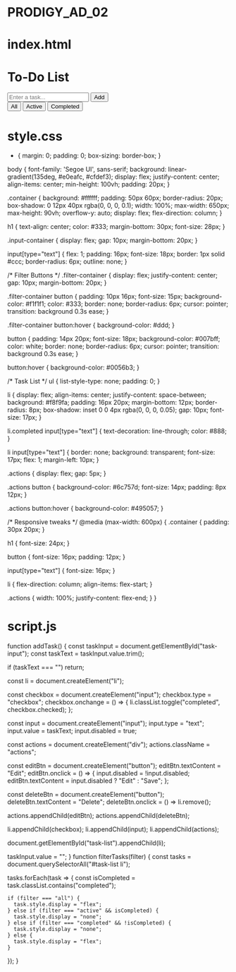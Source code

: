 # PRODIGY_AD_02

# index.html

<!DOCTYPE html>
<html lang="en">
<head>
  <meta charset="UTF-8" />
  <meta name="viewport" content="width=device-width, initial-scale=1.0"/>
  <title>To-Do List App</title>
  <link rel="stylesheet" href="style.css"/>
</head>
<body>
  <div class="container">
    <h1>To-Do List</h1>
    <div class="input-container">
      <input type="text" id="task-input" placeholder="Enter a task..." />
      <button onclick="addTask()">Add</button>
    </div>
    <div class="filter-container">
     <button onclick="filterTasks('all')">All</button>
     <button onclick="filterTasks('active')">Active</button>
     <button onclick="filterTasks('completed')">Completed</button>
    </div>
    <ul id="task-list"></ul>
  </div>
  
  <script src="script.js"></script>
</body>
</html>

# style.css

* {
  margin: 0;
  padding: 0;
  box-sizing: border-box;
}

body {
  font-family: 'Segoe UI', sans-serif;
  background: linear-gradient(135deg, #e0eafc, #cfdef3);
  display: flex;
  justify-content: center;
  align-items: center;
  min-height: 100vh;
  padding: 20px;
}

.container {
  background: #ffffff;
  padding: 50px 60px;
  border-radius: 20px;
  box-shadow: 0 12px 40px rgba(0, 0, 0, 0.1);
  width: 100%;
  max-width: 650px;
  max-height: 90vh;
  overflow-y: auto;
  display: flex;
  flex-direction: column;
}

h1 {
  text-align: center;
  color: #333;
  margin-bottom: 30px;
  font-size: 28px;
}

.input-container {
  display: flex;
  gap: 10px;
  margin-bottom: 20px;
}

input[type="text"] {
  flex: 1;
  padding: 16px;
  font-size: 18px;
  border: 1px solid #ccc;
  border-radius: 6px;
  outline: none;
}

/* Filter Buttons */
.filter-container {
  display: flex;
  justify-content: center;
  gap: 10px;
  margin-bottom: 20px;
}

.filter-container button {
  padding: 10px 16px;
  font-size: 15px;
  background-color: #f1f1f1;
  color: #333;
  border: none;
  border-radius: 6px;
  cursor: pointer;
  transition: background 0.3s ease;
}

.filter-container button:hover {
  background-color: #ddd;
}

button {
  padding: 14px 20px;
  font-size: 18px;
  background-color: #007bff;
  color: white;
  border: none;
  border-radius: 6px;
  cursor: pointer;
  transition: background 0.3s ease;
}

button:hover {
  background-color: #0056b3;
}

/* Task List */
ul {
  list-style-type: none;
  padding: 0;
}

li {
  display: flex;
  align-items: center;
  justify-content: space-between;
  background: #f8f9fa;
  padding: 16px 20px;
  margin-bottom: 12px;
  border-radius: 8px;
  box-shadow: inset 0 0 4px rgba(0, 0, 0, 0.05);
  gap: 10px;
  font-size: 17px;
}

li.completed input[type="text"] {
  text-decoration: line-through;
  color: #888;
}

li input[type="text"] {
  border: none;
  background: transparent;
  font-size: 17px;
  flex: 1;
  margin-left: 10px;
}

.actions {
  display: flex;
  gap: 5px;
}

.actions button {
  background-color: #6c757d;
  font-size: 14px;
  padding: 8px 12px;
}

.actions button:hover {
  background-color: #495057;
}

/* Responsive tweaks */
@media (max-width: 600px) {
  .container {
    padding: 30px 20px;
  }

  h1 {
    font-size: 24px;
  }

  button {
    font-size: 16px;
    padding: 12px;
  }

  input[type="text"] {
    font-size: 16px;
  }

  li {
    flex-direction: column;
    align-items: flex-start;
  }

  .actions {
    width: 100%;
    justify-content: flex-end;
  }
}

# script.js

function addTask() {
  const taskInput = document.getElementById("task-input");
  const taskText = taskInput.value.trim();

  if (taskText === "") return;

  const li = document.createElement("li");

  const checkbox = document.createElement("input");
  checkbox.type = "checkbox";
  checkbox.onchange = () => {
    li.classList.toggle("completed", checkbox.checked);
  };

  const input = document.createElement("input");
  input.type = "text";
  input.value = taskText;
  input.disabled = true;

  const actions = document.createElement("div");
  actions.className = "actions";

  const editBtn = document.createElement("button");
  editBtn.textContent = "Edit";
  editBtn.onclick = () => {
    input.disabled = !input.disabled;
    editBtn.textContent = input.disabled ? "Edit" : "Save";
  };

  const deleteBtn = document.createElement("button");
  deleteBtn.textContent = "Delete";
  deleteBtn.onclick = () => li.remove();

  actions.appendChild(editBtn);
  actions.appendChild(deleteBtn);

  li.appendChild(checkbox);
  li.appendChild(input);
  li.appendChild(actions);

  document.getElementById("task-list").appendChild(li);

  taskInput.value = "";
}
function filterTasks(filter) {
  const tasks = document.querySelectorAll("#task-list li");

  tasks.forEach(task => {
    const isCompleted = task.classList.contains("completed");

    if (filter === "all") {
      task.style.display = "flex";
    } else if (filter === "active" && isCompleted) {
      task.style.display = "none";
    } else if (filter === "completed" && !isCompleted) {
      task.style.display = "none";
    } else {
      task.style.display = "flex";
    }
  });
}
